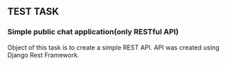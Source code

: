 ## TEST TASK
### Simple public chat application(only RESTful API)
Object of this task is to create a simple REST API. API was created using Django Rest Framework.